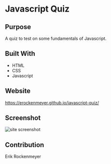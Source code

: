 # Javascript Quiz

## Purpose
A quiz to test on some fundamentals of Javascript.

## Built With
* HTML
* CSS
* Javascript

## Website
https://erockenmeyer.github.io/javascript-quiz/

## Screenshot
![site screenshot](https://user-images.githubusercontent.com/94813971/156915460-0ee180c6-9a37-4315-b101-84d5cbf985fa.png)

## Contribution
Erik Rockenmeyer
